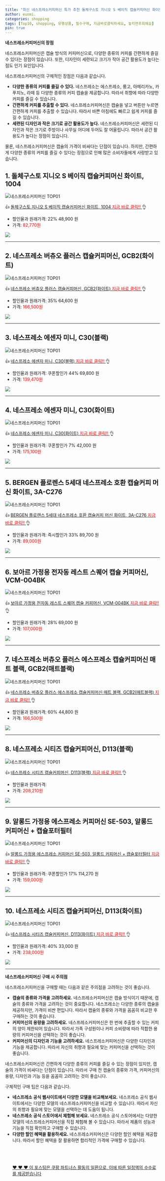 ```yaml
---
title: "최신 네스프레소커피머신 특가 추천 돌체구스토 지니오 S 베이직 캡슐커피머신 화이트, 1004 비교 장점"
author: eunmi.
categories: shopping
tags: [Top10, shopping, 유행상품, 필수구매, 지금바로클릭하세요, 놓치면후회해요]
pin: true
---
```

**네스프레소커피머신의 장점**

네스프레소커피머신은 캡슐 방식의 커피머신으로, 다양한 종류의 커피를 간편하게 즐길 수 있다는 장점이 있습니다. 또한, 디자인이 세련되고 크기가 작아 공간 활용도가 높다는 점도 인기 요인입니다.

네스프레소커피머신의 구체적인 장점은 다음과 같습니다.

* **다양한 종류의 커피를 즐길 수 있다.** 네스프레소는 에스프레소, 룽고, 아메리카노, 카푸치노, 라떼 등 다양한 종류의 커피 캡슐을 제공합니다. 따라서 취향에 따라 다양한 커피를 즐길 수 있습니다.
* **간편하게 커피를 추출할 수 있다.** 네스프레소커피머신은 캡슐을 넣고 버튼만 누르면 간편하게 커피를 추출할 수 있습니다. 따라서 바쁜 아침에도 빠르고 쉽게 커피를 즐길 수 있습니다.
* **세련된 디자인과 작은 크기로 공간 활용도가 높다.** 네스프레소커피머신은 세련된 디자인과 작은 크기로 주방이나 사무실 어디에 두어도 잘 어울립니다. 따라서 공간 활용도가 높다는 장점이 있습니다.

물론, 네스프레소커피머신은 캡슐의 가격이 비싸다는 단점이 있습니다. 하지만, 간편하게 다양한 종류의 커피를 즐길 수 있다는 장점으로 인해 많은 소비자들에게 사랑받고 있습니다.

   

## 1. 돌체구스토 지니오 S 베이직 캡슐커피머신 화이트, 1004

![네스프레소커피머신 TOP01](https://thumbnail9.coupangcdn.com/thumbnails/remote/230x230ex/image/retail/images/8565046301504694-33db5cd8-04a8-4504-9d9b-5ed121e87988.jpg)


👍 [돌체구스토 지니오 S 베이직 캡슐커피머신 화이트, 1004 <font color=red> 지금 바로 클릭!! </font> ](https://link.coupang.com/re/AFFSDP?lptag=AF3617701&subid=GithubCoopas&pageKey=1947444077&traceid=V0-153&itemId=3306694424&vendorItemId=71293600701) 👌 


- 할인율과 원래가격: 22%  48,900   원
- 가격: <span style='color:red'>82,770원</span>

[![](/discount_price.png)](https://link.coupang.com/re/AFFSDP?lptag=AF3617701&subid=GithubCoopas&pageKey=1947444077&traceid=V0-153&itemId=3306694424&vendorItemId=71293600701)

---


   

## 2. 네스프레소 버츄오 플러스 캡슐커피머신, GCB2(화이트)

![네스프레소커피머신 TOP01](https://thumbnail10.coupangcdn.com/thumbnails/remote/230x230ex/image/retail/images/1133267835437775-fbc7a425-29c3-489b-ad29-73d9c9e7b843.jpg)


👍 [네스프레소 버츄오 플러스 캡슐커피머신, GCB2(화이트) <font color=red> 지금 바로 클릭!! </font> ](https://link.coupang.com/re/AFFSDP?lptag=AF3617701&subid=GithubCoopas&pageKey=5170625575&traceid=V0-153&itemId=5454781091&vendorItemId=83983552435) 👌 


- 할인율과 원래가격: 35%  64,600   원
- 가격: <span style='color:red'>166,500원</span>

[![](/discount_price.png)](https://link.coupang.com/re/AFFSDP?lptag=AF3617701&subid=GithubCoopas&pageKey=5170625575&traceid=V0-153&itemId=5454781091&vendorItemId=83983552435)

---


   

## 3. 네스프레소 에센자 미니, C30(블랙)

![네스프레소커피머신 TOP01](https://thumbnail8.coupangcdn.com/thumbnails/remote/230x230ex/image/retail/images/3152955494827740-d2599e34-d9c1-492a-b423-d4e0a05df06f.jpg)


👍 [네스프레소 에센자 미니, C30(블랙) <font color=red> 지금 바로 클릭!! </font> ](https://link.coupang.com/re/AFFSDP?lptag=AF3617701&subid=GithubCoopas&pageKey=5237519406&traceid=V0-153&itemId=7390757157&vendorItemId=3213380303) 👌 


- 할인율과 원래가격: 쿠폰할인가 44%  69,800   원
- 가격: <span style='color:red'>139,470원</span>

[![](/discount_price.png)](https://link.coupang.com/re/AFFSDP?lptag=AF3617701&subid=GithubCoopas&pageKey=5237519406&traceid=V0-153&itemId=7390757157&vendorItemId=3213380303)

---


   

## 4. 네스프레소 에센자 미니, C30(화이트)

![네스프레소커피머신 TOP01](https://thumbnail6.coupangcdn.com/thumbnails/remote/230x230ex/image/vendor_inventory/df4c/70b20519e78b4e0eb403be334c0e2389123a267543ddb2f2b712ae6f944b.png)


👍 [네스프레소 에센자 미니, C30(화이트) <font color=red> 지금 바로 클릭!! </font> ](https://link.coupang.com/re/AFFSDP?lptag=AF3617701&subid=GithubCoopas&pageKey=5237519406&traceid=V0-153&itemId=7390757156&vendorItemId=84909896336) 👌 


- 할인율과 원래가격: 쿠폰할인가 7%  42,000   원
- 가격: <span style='color:red'>175,100원</span>

[![](/discount_price.png)](https://link.coupang.com/re/AFFSDP?lptag=AF3617701&subid=GithubCoopas&pageKey=5237519406&traceid=V0-153&itemId=7390757156&vendorItemId=84909896336)

---


   

## 5. BERGEN 플로렌스 5세대 네스프레소 호환 캡슐커피 머신 화이트, 3A-C276

![네스프레소커피머신 TOP01](https://thumbnail10.coupangcdn.com/thumbnails/remote/230x230ex/image/retail/images/6658622297174695-3b52bb5f-ca49-4373-899d-3224fb4f1cd8.png)


👍 [BERGEN 플로렌스 5세대 네스프레소 호환 캡슐커피 머신 화이트, 3A-C276 <font color=red> 지금 바로 클릭!! </font> ](https://link.coupang.com/re/AFFSDP?lptag=AF3617701&subid=GithubCoopas&pageKey=2158563308&traceid=V0-153&itemId=3666654403&vendorItemId=71652067507) 👌 


- 할인율과 원래가격: 즉시할인가 33%  89,700   원
- 가격: <span style='color:red'>89,000원</span>

[![](/discount_price.png)](https://link.coupang.com/re/AFFSDP?lptag=AF3617701&subid=GithubCoopas&pageKey=2158563308&traceid=V0-153&itemId=3666654403&vendorItemId=71652067507)

---


   

## 6. 보아르 가정용 전자동 레스트 스퀘어 캡슐 커피머신, VCM-004BK

![네스프레소커피머신 TOP01](https://thumbnail7.coupangcdn.com/thumbnails/remote/230x230ex/image/retail/images/5715797130552010-3c06be03-706c-4270-9c95-add6101170aa.jpg)


👍 [보아르 가정용 전자동 레스트 스퀘어 캡슐 커피머신, VCM-004BK <font color=red> 지금 바로 클릭!! </font> ](https://link.coupang.com/re/AFFSDP?lptag=AF3617701&subid=GithubCoopas&pageKey=6132991619&traceid=V0-153&itemId=11708537409&vendorItemId=78982721096) 👌 


- 할인율과 원래가격: 28%  69,000   원
- 가격: <span style='color:red'>107,000원</span>

[![](/discount_price.png)](https://link.coupang.com/re/AFFSDP?lptag=AF3617701&subid=GithubCoopas&pageKey=6132991619&traceid=V0-153&itemId=11708537409&vendorItemId=78982721096)

---


   

## 7. 네스프레소 버츄오 플러스 에스프레소 캡슐커피머신 매트 블랙, GCB2(매트블랙)

![네스프레소커피머신 TOP01](https://thumbnail9.coupangcdn.com/thumbnails/remote/230x230ex/image/retail/images/4253712196158677-b3a7b11d-b3df-461f-a802-2b6c2f48b82c.jpg)


👍 [네스프레소 버츄오 플러스 에스프레소 캡슐커피머신 매트 블랙, GCB2(매트블랙) <font color=red> 지금 바로 클릭!! </font> ](https://link.coupang.com/re/AFFSDP?lptag=AF3617701&subid=GithubCoopas&pageKey=5170625575&traceid=V0-153&itemId=7133297796&vendorItemId=74425123118) 👌 


- 할인율과 원래가격: 60%  44,800   원
- 가격: <span style='color:red'>166,500원</span>

[![](/discount_price.png)](https://link.coupang.com/re/AFFSDP?lptag=AF3617701&subid=GithubCoopas&pageKey=5170625575&traceid=V0-153&itemId=7133297796&vendorItemId=74425123118)

---


   

## 8. 네스프레소 시티즈 캡슐커피머신, D113(블랙)

![네스프레소커피머신 TOP01](https://thumbnail8.coupangcdn.com/thumbnails/remote/230x230ex/image/retail/images/2445852931637711-3ed2b0d8-51f2-4927-aa4c-995327261302.jpg)


👍 [네스프레소 시티즈 캡슐커피머신, D113(블랙) <font color=red> 지금 바로 클릭!! </font> ](https://link.coupang.com/re/AFFSDP?lptag=AF3617701&subid=GithubCoopas&pageKey=5237519960&traceid=V0-153&itemId=7390758644&vendorItemId=70013913070) 👌 


- 할인율과 원래가격: 
- 가격: <span style='color:red'>208,210원</span>

[![](/discount_price.png)](https://link.coupang.com/re/AFFSDP?lptag=AF3617701&subid=GithubCoopas&pageKey=5237519960&traceid=V0-153&itemId=7390758644&vendorItemId=70013913070)

---


   

## 9. 알롱드 가정용 에스프레소 커피머신 SE-503, 알롱드 커피머신 + 캡슐포터필터

![네스프레소커피머신 TOP01](https://thumbnail9.coupangcdn.com/thumbnails/remote/230x230ex/image/vendor_inventory/3233/d2c654239f89c3890b2430d916c8d62036cdd46217e2747a01b7b10b94b2.png)


👍 [알롱드 가정용 에스프레소 커피머신 SE-503, 알롱드 커피머신 + 캡슐포터필터 <font color=red> 지금 바로 클릭!! </font> ](https://link.coupang.com/re/AFFSDP?lptag=AF3617701&subid=GithubCoopas&pageKey=6518697103&traceid=V0-153&itemId=14432537628&vendorItemId=81676259911) 👌 


- 할인율과 원래가격: 쿠폰할인가 17%  114,270   원
- 가격: <span style='color:red'>159,000원</span>

[![](/discount_price.png)](https://link.coupang.com/re/AFFSDP?lptag=AF3617701&subid=GithubCoopas&pageKey=6518697103&traceid=V0-153&itemId=14432537628&vendorItemId=81676259911)

---


   

## 10. 네스프레소 시티즈 캡슐커피머신, D113(화이트)

![네스프레소커피머신 TOP01](https://thumbnail8.coupangcdn.com/thumbnails/remote/230x230ex/image/vendor_inventory/99b6/cf8e00c1955c0674871ef112fe903f775806565f0d6640504a85680392c9.png)


👍 [네스프레소 시티즈 캡슐커피머신, D113(화이트) <font color=red> 지금 바로 클릭!! </font> ](https://link.coupang.com/re/AFFSDP?lptag=AF3617701&subid=GithubCoopas&pageKey=5237519960&traceid=V0-153&itemId=7390758645&vendorItemId=86124363644) 👌 


- 할인율과 원래가격: 40%  33,000   원
- 가격: <span style='color:red'>238,000원</span>

[![](/discount_price.png)](https://link.coupang.com/re/AFFSDP?lptag=AF3617701&subid=GithubCoopas&pageKey=5237519960&traceid=V0-153&itemId=7390758645&vendorItemId=86124363644)

---
**네스프레소커피머신 구매 시 주의점**

네스프레소커피머신을 구매할 때는 다음과 같은 주의점을 고려하는 것이 좋습니다.

* **캡슐의 종류와 가격을 고려하세요.** 네스프레소커피머신은 캡슐 방식이기 때문에, 캡슐의 종류와 가격을 고려하는 것이 중요합니다. 네스프레소는 다양한 종류의 캡슐을 제공하지만, 가격이 비싼 편입니다. 따라서 캡슐의 종류와 가격을 꼼꼼히 비교한 후 구매하는 것이 좋습니다.
* **커피머신의 용량을 고려하세요.** 네스프레소커피머신은 한 번에 추출할 수 있는 커피의 양이 제한되어 있습니다. 따라서 가족 구성원이나 커피 소비량에 따라 적합한 용량의 커피머신을 선택하는 것이 좋습니다.
* **커피머신의 디자인과 기능을 고려하세요.** 네스프레소커피머신은 다양한 디자인과 기능을 제공합니다. 따라서 자신의 취향과 필요에 맞는 커피머신을 선택하는 것이 좋습니다.

네스프레소커피머신은 간편하게 다양한 종류의 커피를 즐길 수 있는 장점이 있지만, 캡슐의 가격이 비싸다는 단점이 있습니다. 따라서 구매 전 캡슐의 종류와 가격, 커피머신의 용량, 디자인과 기능 등을 꼼꼼히 고려하는 것이 좋습니다.

구체적인 구매 팁은 다음과 같습니다.

* **네스프레소 공식 웹사이트에서 다양한 모델을 비교해보세요.** 네스프레소 공식 웹사이트에서는 다양한 모델의 네스프레소커피머신을 비교할 수 있습니다. 따라서 자신의 취향과 필요에 맞는 모델을 선택하는 데 도움이 됩니다.
* **네스프레소 공식 스토어에서 체험해 보세요.** 네스프레소 공식 스토어에서는 다양한 모델의 네스프레소커피머신을 직접 체험해 볼 수 있습니다. 따라서 제품의 성능과 기능을 직접 확인하고 구매할 수 있습니다.
* **다양한 할인 혜택을 활용하세요.** 네스프레소커피머신은 다양한 할인 혜택을 제공합니다. 따라서 할인 혜택을 잘 활용하면 합리적인 가격에 구매할 수 있습니다.<br><br><br><br><br> [ ❤ ❤ ❤ 이 포스팅은 쿠팡 파트너스 활동의 일환으로, 이에 따른 일정액의 수수료를 제공받습니다](https://link.coupang.com/a/bcEFyh)